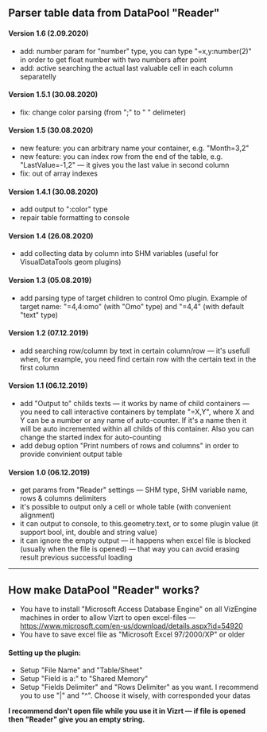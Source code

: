 ## Parser table data from DataPool "Reader"

#### Version 1.6 (2.09.2020)
* add: number param for "number" type, you can type "=x,y:number(2)" in order to get float number with two numbers after point
* add: active searching the actual last valuable cell in each column separatelly

#### Version 1.5.1 (30.08.2020)
* fix: change color parsing (from ";" to " " delimeter)

#### Version 1.5 (30.08.2020)
* new feature: you can arbitrary name your container, e.g. "Month=3,2"
* new feature: you can index row from the end of the table, e.g. "LastValue=-1,2" — it gives you the last value in second column
* fix: out of array indexes

#### Version 1.4.1 (30.08.2020)
* add output to ":color" type
* repair table formatting to console

#### Version 1.4 (26.08.2020)
* add collecting data by column into SHM variables (useful for VisualDataTools geom plugins)

#### Version 1.3 (05.08.2019)
* add parsing type of target children to control Omo plugin. Example of target name: "=4,4:omo" (with "Omo" type) and "=4,4" (with default "text" type)

#### Version 1.2 (07.12.2019)
* add searching row/column by text in certain column/row — it's usefull when, for example, you need find certain row with the certain text in the first column

#### Version 1.1 (06.12.2019)
* add "Output to" childs texts — it works by name of child containers — you need to call interactive containers by template "=X,Y", where X and Y can be a number or any name of auto-counter. If it's a name then it will be auto incremented within all childs of this container. Also you can change the started index for auto-counting
* add debug option "Print numbers of rows and columns" in order to provide convinient output table

#### Version 1.0 (06.12.2019)
* get params from "Reader" settings — SHM type, SHM variable name, rows & columns delimiters
* it's possible to output only a cell or whole table (with convenient alignment)
* it can output to console, to this.geometry.text, or to some plugin value (it support bool, int, double and string value)
* it can ignore the empty output — it happens when excel file is blocked (usually when the file is opened) — that way you can avoid erasing result previous successful loading

---

## How make DataPool "Reader" works?
* You have to install "Microsoft Access Database Engine" on all VizEngine machines in order to allow Vizrt to open excel-files — https://www.microsoft.com/en-us/download/details.aspx?id=54920
* You have to save excel file as "Microsoft Excel 97/2000/XP" or older

#### Setting up the plugin:
* Setup "File Name" and "Table/Sheet"
* Setup "Field is a:" to "Shared Memory"
* Setup "Fields Delimiter" and "Rows Delimiter" as you want. I recommend you to use "|" and "^". Choose it wisely, with corresponded your datas

__I recommend don't open file while you use it in Vizrt — if file is opened then "Reader" give you an empty string.__
